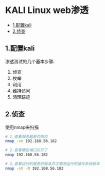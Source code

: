 # KALI Linux web渗透

<!-- vim-markdown-toc Marked -->

* [1.配置kali](#1.配置kali)
* [2.侦查](#2.侦查)

<!-- vim-markdown-toc -->

## 1.配置kali

渗透测试的几个基本步骤:

1. 侦查
2. 枚举
3. 利用
4. 维持访问
5. 清理踪迹

## 2.侦查

使用nmap来扫描

```sh
# 1.查看服务器是否响应
nmap -sn 192.168.56.182

# 2.查看哪些端口打开了
nmap 192.168.56.182

# 3,查看运行的服务的版本并才猜测运行的操作系统版本
nmap -sV -O 192.168.56.182
```
